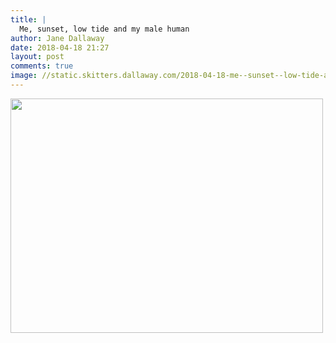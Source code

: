```yaml
---
title: |
  Me, sunset, low tide and my male human
author: Jane Dallaway
date: 2018-04-18 21:27
layout: post
comments: true
image: //static.skitters.dallaway.com/2018-04-18-me--sunset--low-tide-and-my-male-human-thumb-1-IMG-0769.JPG
---
```


<div>
        <a href="//static.skitters.dallaway.com/2018-04-18-me--sunset--low-tide-and-my-male-human-fullsize-1-IMG-0769.JPG">
          <img src="//static.skitters.dallaway.com/2018-04-18-me--sunset--low-tide-and-my-male-human-thumb-1-IMG-0769.JPG" width="500" height="375"/>
        </a>
      </div>


  
      
